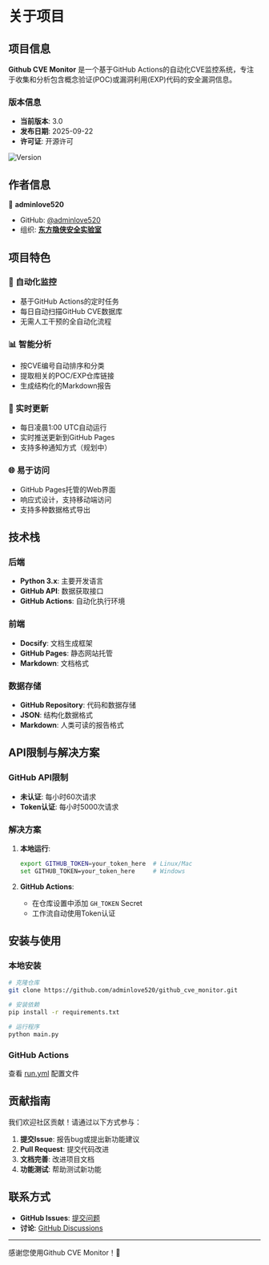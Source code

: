# 关于项目

## 项目信息

**Github CVE Monitor** 是一个基于GitHub Actions的自动化CVE监控系统，专注于收集和分析包含概念验证(POC)或漏洞利用(EXP)代码的安全漏洞信息。

### 版本信息
- **当前版本**: 3.0
- **发布日期**: 2025-09-22
- **许可证**: 开源许可

![Version](https://img.shields.io/badge/version-3.0-blue.svg)

## 作者信息

👤 **adminlove520**

- GitHub: [@adminlove520](https://github.com/adminlove520)
- 组织: [**东方隐侠安全实验室**](https://www.dfyxsec.com/)

## 项目特色

### 🎯 自动化监控
- 基于GitHub Actions的定时任务
- 每日自动扫描GitHub CVE数据库
- 无需人工干预的全自动化流程

### 📊 智能分析
- 按CVE编号自动排序和分类
- 提取相关的POC/EXP仓库链接
- 生成结构化的Markdown报告

### 🔄 实时更新
- 每日凌晨1:00 UTC自动运行
- 实时推送更新到GitHub Pages
- 支持多种通知方式（规划中）

### 🌐 易于访问
- GitHub Pages托管的Web界面
- 响应式设计，支持移动端访问
- 支持多种数据格式导出

## 技术栈

### 后端
- **Python 3.x**: 主要开发语言
- **GitHub API**: 数据获取接口
- **GitHub Actions**: 自动化执行环境

### 前端
- **Docsify**: 文档生成框架
- **GitHub Pages**: 静态网站托管
- **Markdown**: 文档格式

### 数据存储
- **GitHub Repository**: 代码和数据存储
- **JSON**: 结构化数据格式
- **Markdown**: 人类可读的报告格式

## API限制与解决方案

### GitHub API限制
- **未认证**: 每小时60次请求
- **Token认证**: 每小时5000次请求

### 解决方案
1. **本地运行**:
   ```bash
   export GITHUB_TOKEN=your_token_here  # Linux/Mac
   set GITHUB_TOKEN=your_token_here     # Windows
   ```

2. **GitHub Actions**:
   - 在仓库设置中添加 `GH_TOKEN` Secret
   - 工作流自动使用Token认证

## 安装与使用

### 本地安装
```bash
# 克隆仓库
git clone https://github.com/adminlove520/github_cve_monitor.git

# 安装依赖
pip install -r requirements.txt

# 运行程序
python main.py
```

### GitHub Actions
查看 [run.yml](https://github.com/adminlove520/github_cve_monitor/blob/main/.github/workflows/run.yml) 配置文件

## 贡献指南

我们欢迎社区贡献！请通过以下方式参与：

1. **提交Issue**: 报告bug或提出新功能建议
2. **Pull Request**: 提交代码改进
3. **文档完善**: 改进项目文档
4. **功能测试**: 帮助测试新功能

## 联系方式

- **GitHub Issues**: [提交问题](https://github.com/adminlove520/github_cve_monitor/issues)
- **讨论**: [GitHub Discussions](https://github.com/adminlove520/github_cve_monitor/discussions)

---

感谢您使用Github CVE Monitor！🎉